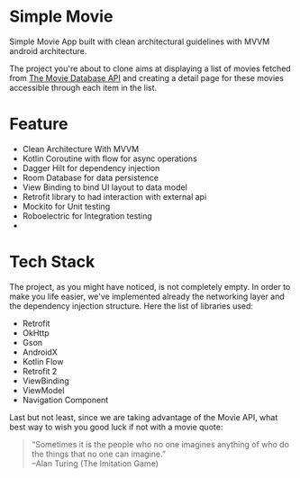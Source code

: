 # Simple Movie

Simple Movie App built with clean architectural guidelines with MVVM android architecture.

The project you're about to clone aims at displaying a list of movies fetched from [The Movie Database API](https://developers.themoviedb.org/3/getting-started/introduction) and creating
a detail page for these movies accessible through each item in the list.

# Feature
- Clean Architecture With MVVM
- Kotlin Coroutine with flow for async operations
- Dagger Hilt for dependency injection
- Room Database for data persistence
- View Binding to bind UI layout to data model
- Retrofit library to had interaction with external api
- Mockito for Unit testing
- Roboelectric for Integration testing
-
# Tech Stack
The project, as you might have noticed, is not completely empty. In order to make you life easier, we've implemented already the networking layer
and the dependency injection structure. Here the list of libraries used:
- Retrofit
- OkHttp
- Gson
- AndroidX
- Kotlin Flow
- Retrofit 2
- ViewBinding
- ViewModel
- Navigation Component

Last but not least, since we are taking advantage of the Movie API, what best way to wish you good luck if not with a movie quote:<br />
> “Sometimes it is the people who no one imagines anything of who do the things that no one can imagine.”<br />
–Alan Turing (The Imitation Game)
